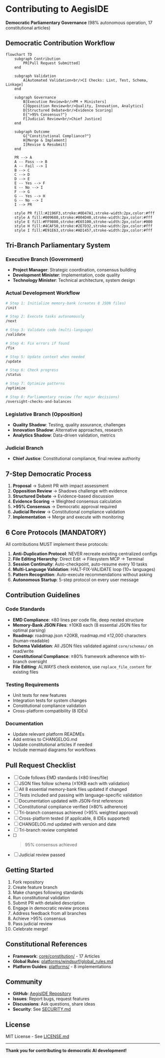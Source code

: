 # Contributing to AegisIDE

**Democratic Parliamentary Governance** (98% autonomous operation, 17 constitutional articles)

## Democratic Contribution Workflow

```mermaid
flowchart TD
    subgraph Contribution
        PR[Pull Request Submitted]
    end

    subgraph Validation
        A[Automated Validation<br/>CI Checks: Lint, Test, Schema, Linkage]
    end

    subgraph Governance
        B[Executive Review<br/>PM + Ministers]
        C[Opposition Review<br/>Quality, Innovation, Analytics]
        D[Structured Debate<br/>Evidence Scoring]
        E{">95% Consensus?"}
        F[Judicial Review<br/>Chief Justice]
    end

    subgraph Outcome
        G{"Constitutional Compliance?"}
        H[Merge & Implement]
        I[Revise & Resubmit]
    end

    PR --> A
    A -- Pass --> B
    A -- Fail --> I
    B --> C
    C --> D
    D --> E
    E -- Yes --> F
    E -- No --> I
    F --> G
    G -- Yes --> H
    G -- No --> I
    I --> PR

    style PR fill:#2196F3,stroke:#0D47A1,stroke-width:2px,color:#fff
    style A fill:#009688,stroke:#004D40,stroke-width:2px,color:#fff
    style E fill:#FF9800,stroke:#E65100,stroke-width:2px,color:#000
    style H fill:#4CAF50,stroke:#2E7D32,stroke-width:2px,color:#fff
    style I fill:#E91E63,stroke:#AD1457,stroke-width:2px,color:#fff
```

## Tri-Branch Parliamentary System

### Executive Branch (Government)
- **Project Manager**: Strategic coordination, consensus building
- **Development Minister**: Implementation, code quality
- **Technology Minister**: Technical architecture, system design

### Actual Development Workflow

```bash
# Step 1: Initialize memory-bank (creates 8 JSON files)
/init

# Step 2: Execute tasks autonomously
/next

# Step 3: Validate code (multi-language)
/validate

# Step 4: Fix errors if found
/fix

# Step 5: Update context when needed
/update

# Step 6: Check progress
/status

# Step 7: Optimize patterns
/optimize

# Step 8: Parliamentary review (for major decisions)
/oversight-checks-and-balances
```

### Legislative Branch (Opposition)
- **Quality Shadow**: Testing, quality assurance, challenges
- **Innovation Shadow**: Alternative approaches, research
- **Analytics Shadow**: Data-driven validation, metrics

### Judicial Branch
- **Chief Justice**: Constitutional compliance, final review authority

## 7-Step Democratic Process

1. **Proposal** → Submit PR with impact assessment
2. **Opposition Review** → Shadows challenge with evidence
3. **Structured Debate** → Evidence-based discussion
4. **Evidence Scoring** → Weighted consensus calculation
5. **>95% Consensus** → Democratic approval required
6. **Judicial Review** → Constitutional compliance validation
7. **Implementation** → Merge and execute with monitoring

## 6 Core Protocols (MANDATORY)

All contributions MUST implement these protocols:

1. **Anti-Duplication Protocol**: NEVER recreate existing centralized configs
2. **File Editing Hierarchy**: Direct Edit → Filesystem MCP → Terminal
3. **Session Continuity**: Auto-checkpoint, auto-resume every 10 tasks
4. **Multi-Language Validation**: HALT-FIX-VALIDATE loop (10+ languages)
5. **Pattern Recognition**: Auto-execute recommendations without asking
6. **Autonomous Startup**: 5-step protocol on every user message

## Contribution Guidelines

### Code Standards
- **EMD Compliance**: ≤80 lines per code file, deep nested structure
- **Memory-Bank JSON Files**: ≤10KB each (8 essential JSON files for optimal parsing)
- **Roadmap**: roadmap.json ≤20KB, roadmap.md ≤12,000 characters (human-readable)
- **Schema Validation**: All JSON files validated against `core/schemas/` on read/write
- **Constitutional Compliance**: ≥80% framework adherence with tri-branch oversight
- **File Editing**: ALWAYS check existence, use `replace_file_content` for existing files

### Testing Requirements
- Unit tests for new features
- Integration tests for system changes
- Constitutional compliance validation
- Cross-platform compatibility (8 IDEs)

### Documentation
- Update relevant platform READMEs
- Add entries to CHANGELOG.md
- Update constitutional articles if needed
- Include mermaid diagrams for workflows

## Pull Request Checklist

- [ ] Code follows EMD standards (≤80 lines/file)
- [ ] JSON files follow schema (≤10KB each with validation)
- [ ] All 8 essential memory-bank files updated if changed
- [ ] Tests included and passing with language-specific validation
- [ ] Documentation updated with JSON-first references
- [ ] Constitutional compliance verified (≥80% adherence)
- [ ] Tri-branch consensus achieved (>95% weighted approval)
- [ ] Cross-platform tested (if applicable, 8 IDEs supported)
- [ ] CHANGELOG.md updated with version and date
- [ ] Tri-branch review completed
- [ ] >95% consensus achieved
- [ ] Judicial review passed

## Getting Started

1. Fork repository
2. Create feature branch
3. Make changes following standards
4. Run constitutional validation
5. Submit PR with detailed description
6. Engage in democratic review process
7. Address feedback from all branches
8. Achieve >95% consensus
9. Pass judicial review
10. Celebrate merge!

## Constitutional References

- **Framework**: [core/constitution/](core/constitution/) - 17 Articles
- **Global Rules**: [platforms/windsurf/global_rules.md](platforms/windsurf/global_rules.md)
- **Platform Guides**: [platforms/](platforms/) - 8 implementations

## Community

- **GitHub**: [AegisIDE Repository](https://github.com/Gaurav-Wankhede/AegisIDE)
- **Issues**: Report bugs, request features
- **Discussions**: Ask questions, share ideas
- **Security**: See [SECURITY.md](SECURITY.md)

## License

MIT License - See [LICENSE.md](LICENSE.md)

---

**Thank you for contributing to democratic AI development!**
